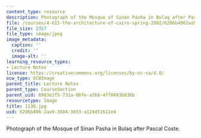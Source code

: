 ```yaml
---
content_type: resource
description: Photograph of the Mosque of Sinan Pasha in Bulaq after Pascal Coste.
file: /courses/4-615-the-architecture-of-cairo-spring-2002/6206b4962aa936843653a124d51611e4_1138.jpg
file_size: 2357
file_type: image/jpeg
image_metadata:
  caption: ''
  credit: ''
  image-alt: ''
learning_resource_types:
- Lecture Notes
license: https://creativecommons.org/licenses/by-nc-sa/4.0/
ocw_type: OCWImage
parent_title: Lecture Notes
parent_type: CourseSection
parent_uid: 6903e2f5-731a-0bfe-a3b8-4ff0493b836b
resourcetype: Image
title: 1138.jpg
uid: 6206b496-2aa9-3684-3653-a124d51611e4
---
```

Photograph of the Mosque of Sinan Pasha in Bulaq after Pascal Coste.